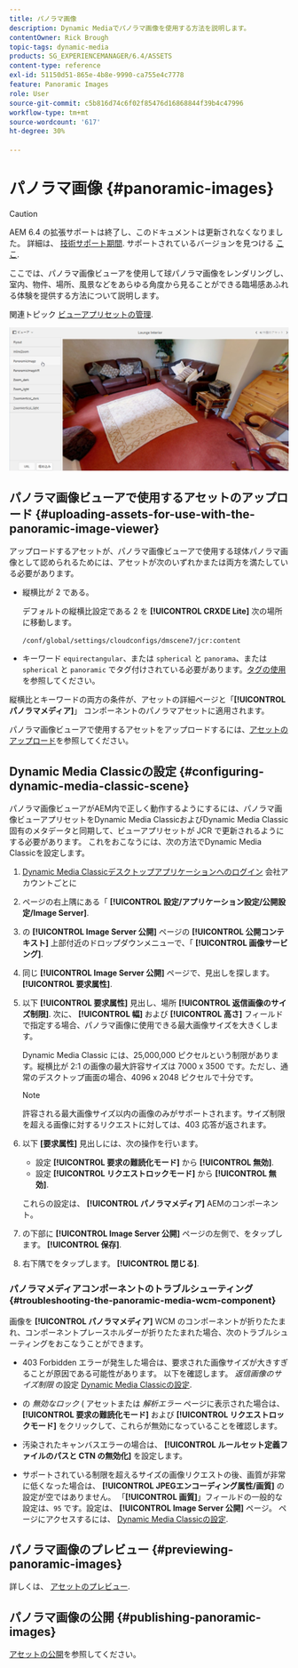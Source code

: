 ```yaml
---
title: パノラマ画像
description: Dynamic Mediaでパノラマ画像を使用する方法を説明します。
contentOwner: Rick Brough
topic-tags: dynamic-media
products: SG_EXPERIENCEMANAGER/6.4/ASSETS
content-type: reference
exl-id: 51150d51-865e-4b8e-9990-ca755e4c7778
feature: Panoramic Images
role: User
source-git-commit: c5b816d74c6f02f85476d16868844f39b4c47996
workflow-type: tm+mt
source-wordcount: '617'
ht-degree: 30%

---
```


# パノラマ画像 {#panoramic-images}

>[!CAUTION]
>
>AEM 6.4 の拡張サポートは終了し、このドキュメントは更新されなくなりました。 詳細は、 [技術サポート期間](https://helpx.adobe.com/jp/support/programs/eol-matrix.html). サポートされているバージョンを見つける [ここ](https://experienceleague.adobe.com/docs/?lang=ja).

ここでは、パノラマ画像ビューアを使用して球パノラマ画像をレンダリングし、室内、物件、場所、風景などをあらゆる角度から見ることができる臨場感あふれる体験を提供する方法について説明します。

関連トピック [ビューアプリセットの管理](managing-viewer-presets.md).

![panoramic-image2](assets/panoramic-image2.png)

## パノラマ画像ビューアで使用するアセットのアップロード {#uploading-assets-for-use-with-the-panoramic-image-viewer}

アップロードするアセットが、パノラマ画像ビューアで使用する球体パノラマ画像として認められるためには、アセットが次のいずれかまたは両方を満たしている必要があります。

* 縦横比が 2 である。

   デフォルトの縦横比設定である 2 を **[!UICONTROL CRXDE Lite]** 次の場所に移動します。

   `/conf/global/settings/cloudconfigs/dmscene7/jcr:content`

* キーワード `equirectangular`、または `spherical` と `panorama`、または `spherical` と `panoramic` でタグ付けされている必要があります。[タグの使用](/help/sites-authoring/tags.md)を参照してください。

縦横比とキーワードの両方の条件が、アセットの詳細ページと「**[!UICONTROL パノラマメディア]**」 コンポーネントのパノラマアセットに適用されます。

パノラマ画像ビューアで使用するアセットをアップロードするには、[アセットのアップロード](managing-assets-touch-ui.md#uploading-assets)を参照してください。

## Dynamic Media Classicの設定 {#configuring-dynamic-media-classic-scene}

パノラマ画像ビューアがAEM内で正しく動作するようにするには、パノラマ画像ビューアプリセットをDynamic Media ClassicおよびDynamic Media Classic固有のメタデータと同期して、ビューアプリセットが JCR で更新されるようにする必要があります。 これをおこなうには、次の方法でDynamic Media Classicを設定します。

1. [Dynamic Media Classicデスクトップアプリケーションへのログイン](https://experienceleague.adobe.com/docs/?lang=jadynamic-media-classic/using/intro/dynamic-media-classic-desktop-app.html#system-requirements-dmc-app) 会社アカウントごとに

1. ページの右上隅にある「 **[!UICONTROL 設定/アプリケーション設定/公開設定/Image Server]**.
1. の **[!UICONTROL Image Server 公開]** ページの **[!UICONTROL 公開コンテキスト]** 上部付近のドロップダウンメニューで、「 **[!UICONTROL 画像サービング]**.

1. 同じ **[!UICONTROL Image Server 公開]** ページで、見出しを探します。 **[!UICONTROL 要求属性]**.
1. 以下 **[!UICONTROL 要求属性]** 見出し、場所 **[!UICONTROL 返信画像のサイズ制限]**. 次に、 **[!UICONTROL 幅]** および **[!UICONTROL 高さ]** フィールドで指定する場合、パノラマ画像に使用できる最大画像サイズを大きくします。

   Dynamic Media Classic には、25,000,000 ピクセルという制限があります。縦横比が 2:1 の画像の最大許容サイズは 7000 x 3500 です。ただし、通常のデスクトップ画面の場合、4096 x 2048 ピクセルで十分です。

   >[!NOTE]
   >
   >許容される最大画像サイズ以内の画像のみがサポートされます。サイズ制限を超える画像に対するリクエストに対しては、403 応答が返されます。

1. 以下 **[要求属性]** 見出しには、次の操作を行います。

   * 設定 **[!UICONTROL 要求の難読化モード]** から **[!UICONTROL 無効]**.
   * 設定 **[!UICONTROL リクエストロックモード]** から **[!UICONTROL 無効]**.

   これらの設定は、 **[!UICONTROL パノラマメディア]** AEMのコンポーネント。

1. の下部に **[!UICONTROL Image Server 公開]** ページの左側で、をタップします。 **[!UICONTROL 保存]**.

1. 右下隅でをタップします。 **[!UICONTROL 閉じる]**.

### パノラマメディアコンポーネントのトラブルシューティング {#troubleshooting-the-panoramic-media-wcm-component}

画像を **[!UICONTROL パノラマメディア]** WCM のコンポーネントが折りたたまれ、コンポーネントプレースホルダーが折りたたまれた場合、次のトラブルシューティングをおこなうことができます。

* 403 Forbidden エラーが発生した場合は、要求された画像サイズが大きすぎることが原因である可能性があります。 以下を確認します。 *返信画像のサイズ制限* の設定 [Dynamic Media Classicの設定](#configuring-dynamic-media-classic-scene).

* の *無効なロック* ( アセットまたは *解析エラー* ページに表示された場合は、 **[!UICONTROL 要求の難読化モード]** および **[!UICONTROL リクエストロックモード]** をクリックして、これらが無効になっていることを確認します。
* 汚染されたキャンバスエラーの場合は、 **[!UICONTROL ルールセット定義ファイルのパスと CTN の無効化]** を設定します。
* サポートされている制限を超えるサイズの画像リクエストの後、画質が非常に低くなった場合は、 **[!UICONTROL JPEGエンコーディング属性/画質]** の設定が空ではありません。 「**[!UICONTROL 画質]**」フィールドの一般的な設定は、`95` です。設定は、 **[!UICONTROL Image Server 公開]** ページ。 ページにアクセスするには、 [Dynamic Media Classicの設定](#configuring-dynamic-media-classic-scene).

## パノラマ画像のプレビュー {#previewing-panoramic-images}

詳しくは、 [アセットのプレビュー](previewing-assets.md).

## パノラマ画像の公開 {#publishing-panoramic-images}

[アセットの公開](publishing-dynamicmedia-assets.md)を参照してください。

